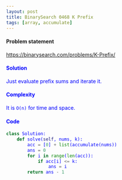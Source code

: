 ```yaml
---
layout: post
title: BinarySearch 0468 K Prefix
tags: [array, accumulate]
---
```


#### Problem statement

<a href="https://binarysearch.com/problems/K-Prefix/"> <font color = blue>https://binarysearch.com/problems/K-Prefix/

#### Solution
Just evaluate prefix sums and iterate it.

#### Complexity
It is `O(n)` for time and space.

#### Code
```python
class Solution:
    def solve(self, nums, k):
        acc = [0] + list(accumulate(nums))
        ans = 0
        for i in range(len(acc)):
            if acc[i] <= k:
                ans = i
        return ans - 1
```
